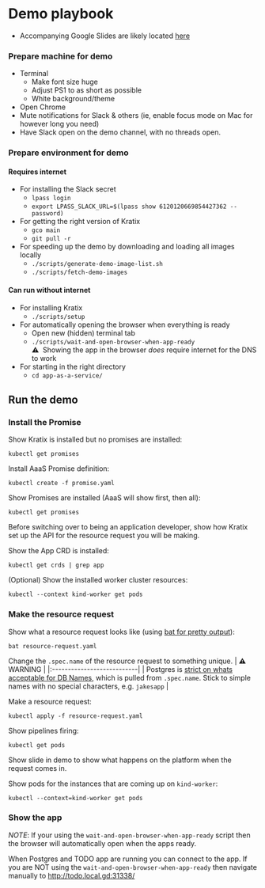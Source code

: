 # Demo playbook

- Accompanying Google Slides are likely located [here](https://drive.google.com/drive/folders/19XyhhSky0SbjneWtNnUbwT9-_yp_td7R?usp=share_link)

### Prepare machine for demo

- Terminal
  - Make font size huge
  - Adjust PS1 to as short as possible
  - White background/theme
- Open Chrome
- Mute notifications for Slack & others (ie, enable focus mode on Mac for however long you need)
- Have Slack open on the demo channel, with no threads open.

### Prepare environment for demo

#### Requires internet
- For installing the Slack secret
  - `lpass login`
  - `export LPASS_SLACK_URL=$(lpass show 6120120669854427362 --password)`
- For getting the right version of Kratix
  - `gco main`
  - `git pull -r`
- For speeding up the demo by downloading and loading all images locally
  - `./scripts/generate-demo-image-list.sh`
  - `./scripts/fetch-demo-images`

#### Can run without internet
- For installing Kratix
  - `./scripts/setup`
- For automatically opening the browser when everything is ready
  - Open new (hidden) terminal tab
  - `./scripts/wait-and-open-browser-when-app-ready`<br>
  ⚠️&nbsp;&nbsp;Showing the app in the browser *does* require internet for the DNS to work
- For starting in the right directory
  - `cd app-as-a-service/`

## Run the demo

### Install the Promise

Show Kratix is installed but no promises are installed:

```
kubectl get promises
```

Install AaaS Promise definition:

```
kubectl create -f promise.yaml
```

Show Promises are installed (AaaS will show first, then all):

```
kubectl get promises
```

Before switching over to being an application developer, show how Kratix set up the API for the resource request you will be making.

Show the App CRD is installed:

```
kubectl get crds | grep app
```

(Optional) Show the installed worker cluster resources:

```
kubectl --context kind-worker get pods
```

### Make the resource request

Show what a resource request looks like (using [bat for pretty output](https://github.com/sharkdp/bat)):

```
bat resource-request.yaml
```

Change the `.spec.name` of the resource request to something unique.
| :warning: WARNING |
|:---------------------------|
| Postgres is [strict on whats acceptable for DB Names](https://www.postgresql.org/docs/current/sql-syntax-lexical.html#SQL-SYNTAX-IDENTIFIERS), which is pulled from `.spec.name`. Stick to simple names with no special characters, e.g. `jakesapp` |

Make a resource request:

```
kubectl apply -f resource-request.yaml
```

Show pipelines firing:

```
kubectl get pods
```

Show slide in demo to show what happens on the platform when the request comes in.

Show pods for the instances that are coming up on `kind-worker`:

```
kubectl --context=kind-worker get pods
```

### Show the app
*NOTE*: If your using the `wait-and-open-browser-when-app-ready` script then the browser
will automatically open when the apps ready.

When Postgres and TODO app are running you can connect to the app. If you are NOT
using the `wait-and-open-browser-when-app-ready` then navigate manually to
http://todo.local.gd:31338/
